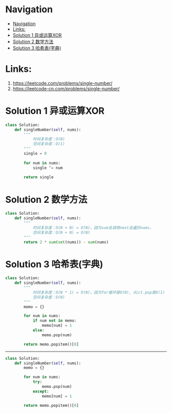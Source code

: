 # Navigation
- [Navigation](#navigation)
- [Links:](#links)
- [Solution 1 异或运算XOR](#solution-1-%e5%bc%82%e6%88%96%e8%bf%90%e7%ae%97xor)
- [Solution 2 数学方法](#solution-2-%e6%95%b0%e5%ad%a6%e6%96%b9%e6%b3%95)
- [Solution 3 哈希表(字典)](#solution-3-%e5%93%88%e5%b8%8c%e8%a1%a8%e5%ad%97%e5%85%b8)

# Links:
1. https://leetcode.com/problems/single-number/
2. https://leetcode-cn.com/problems/single-number/


# Solution 1 异或运算XOR
```python
class Solution:
    def singleNumber(self, nums):
        """
            时间复杂度：O(N)
            空间复杂度：O(1)
        """
        single = 0
        
        for num in nums:
            single ^= num
            
        return single
```

# Solution 2 数学方法
```python
class Solution:
    def singleNumber(self, nums):
        """
            时间复杂度：O(N + N) = O(N)。因为sum会调用next去遍历nums。
            空间复杂度：O(N + N) = O(N)
        """
        return 2 * sum(set(nums)) - sum(nums)
```

# Solution 3 哈希表(字典)
```python
class Solution:
    def singleNumber(self, nums):
        """
            时间复杂度：O(N * 1) = O(N)。因为for循环是O(N), dict.pop是O(1)
            空间复杂度：O(N)
        """
        memo = {}

        for num in nums:
            if num not in memo:
                memo[num] = 1
            else:
                memo.pop(num)

        return memo.popitem()[0]
```
---
```python
class Solution:
    def singleNumber(self, nums):
        memo = {}

        for num in nums:
            try:
                memo.pop(num)
            except:
                memo[num] = 1

        return memo.popitem()[0]
```